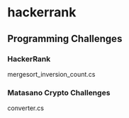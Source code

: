 # hackerrank
## Programming Challenges

### HackerRank
mergesort_inversion_count.cs

### Matasano Crypto Challenges
converter.cs
